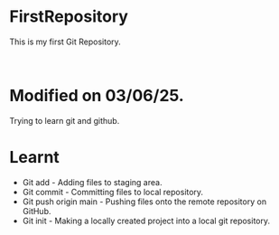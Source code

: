 # FirstRepository
This is my first Git Repository.

<br>

# Modified on 03/06/25.
Trying to learn git and github.

# Learnt
  - Git add - Adding files to staging area.
  - Git commit - Committing files to local repository.
  - Git push origin main - Pushing files onto the remote repository on GitHub.
  - Git init - Making a locally created project into a local git repository. 
